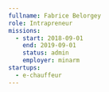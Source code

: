 ```yaml
---
fullname: Fabrice Belorgey
role: Intrapreneur
missions:
  - start: 2018-09-01
    end: 2019-09-01
    status: admin
    employer: minarm
startups:
  - e-chauffeur
---
```

